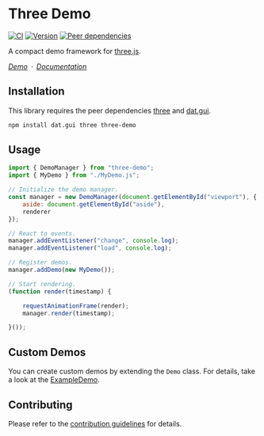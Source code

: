 # Three Demo

[![CI](https://badgen.net/github/checks/vanruesc/three-demo/main)](https://github.com/vanruesc/three-demo/actions)
[![Version](https://badgen.net/npm/v/three-demo?color=green)](https://www.npmjs.com/package/three-demo)
[![Peer dependencies](https://badgen.net/david/peer/vanruesc/three-demo)](https://david-dm.org/vanruesc/three-demo?type=peer)

A compact demo framework for [three.js](https://threejs.org/).

*[Demo](https://vanruesc.github.io/three-demo/public/demo)&ensp;&middot;&ensp;[Documentation](https://vanruesc.github.io/three-demo/public/docs)*


## Installation

This library requires the peer dependencies [three](https://github.com/mrdoob/three.js/) and [dat.gui](https://github.com/dataarts/dat.gui).

```sh
npm install dat.gui three three-demo
```


## Usage

```javascript
import { DemoManager } from "three-demo";
import { MyDemo } from "./MyDemo.js";

// Initialize the demo manager.
const manager = new DemoManager(document.getElementById("viewport"), {
	aside: document.getElementById("aside"),
	renderer
});

// React to events.
manager.addEventListener("change", console.log);
manager.addEventListener("load", console.log);

// Register demos.
manager.addDemo(new MyDemo());

// Start rendering.
(function render(timestamp) {

	requestAnimationFrame(render);
	manager.render(timestamp);

}());
```


## Custom Demos

You can create custom demos by extending the `Demo` class. For details, take a look at the
[ExampleDemo](https://github.com/vanruesc/three-demo/blob/master/demo/src/demos/ExampleDemo.js).


## Contributing

Please refer to the [contribution guidelines](https://github.com/vanruesc/three-demo/blob/master/.github/CONTRIBUTING.md) for details.
